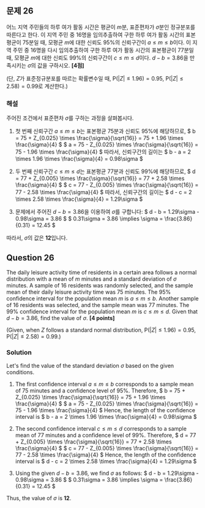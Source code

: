 ## 문제 26
어느 지역 주민들의 하루 여가 활동 시간은 평균이 $m$분, 표준편차가 $\sigma$분인 정규분포를 따른다고 한다. 이 지역 주민 중 16명을 임의추출하여 구한 하루 여가 활동 시간의 표본평균이 75분일 때, 모평균 $m$에 대한 신뢰도 95%의 신뢰구간이 $a \leq m \leq b$이다. 이 지역 주민 중 16명을 다시 임의추출하여 구한 하루 여가 활동 시간의 표본평균이 77분일 때, 모평균 $m$에 대한 신뢰도 99%의 신뢰구간이 $c \leq m \leq d$이다. $d - b = 3.86$을 만족시키는 $\sigma$의 값을 구하시오. **[4점]**

(단, $Z$가 표준정규분포를 따르는 확률변수일 때, $\text{P}(|Z| \leq 1.96) = 0.95$, $\text{P}(|Z| \leq 2.58) = 0.99$로 계산한다.)

### 해설
주어진 조건에서 표준편차 $\sigma$를 구하는 과정을 살펴봅시다.

1. 첫 번째 신뢰구간 $a \leq m \leq b$는 표본평균 75분과 신뢰도 95%에 해당하므로,
   $
   b = 75 + Z_{0.025} \times \frac{\sigma}{\sqrt{16}} = 75 + 1.96 \times \frac{\sigma}{4}
   $
   $
   a = 75 - Z_{0.025} \times \frac{\sigma}{\sqrt{16}} = 75 - 1.96 \times \frac{\sigma}{4}
   $
   따라서, 신뢰구간의 길이는
   $
   b - a = 2 \times 1.96 \times \frac{\sigma}{4} = 0.98\sigma
   $

2. 두 번째 신뢰구간 $c \leq m \leq d$는 표본평균 77분과 신뢰도 99%에 해당하므로,
   $
   d = 77 + Z_{0.005} \times \frac{\sigma}{\sqrt{16}} = 77 + 2.58 \times \frac{\sigma}{4}
   $
   $
   c = 77 - Z_{0.005} \times \frac{\sigma}{\sqrt{16}} = 77 - 2.58 \times \frac{\sigma}{4}
   $
   따라서, 신뢰구간의 길이는
   $
   d - c = 2 \times 2.58 \times \frac{\sigma}{4} = 1.29\sigma
   $

3. 문제에서 주어진 $d - b = 3.86$을 이용하여 $\sigma$를 구합니다:
   $
   d - b = 1.29\sigma - 0.98\sigma = 3.86
   $
   $
   0.31\sigma = 3.86 \implies \sigma = \frac{3.86}{0.31} = 12.45
   $

따라서, $\sigma$의 값은 **12**입니다.

## Question 26
The daily leisure activity time of residents in a certain area follows a normal distribution with a mean of $m$ minutes and a standard deviation of $\sigma$ minutes. A sample of 16 residents was randomly selected, and the sample mean of their daily leisure activity time was 75 minutes. The 95% confidence interval for the population mean $m$ is $a \leq m \leq b$. Another sample of 16 residents was selected, and the sample mean was 77 minutes. The 99% confidence interval for the population mean $m$ is $c \leq m \leq d$. Given that $d - b = 3.86$, find the value of $\sigma$. **[4 points]**

(Given, when $Z$ follows a standard normal distribution, $\text{P}(|Z| \leq 1.96) = 0.95$, $\text{P}(|Z| \leq 2.58) = 0.99$.)

### Solution
Let's find the value of the standard deviation $\sigma$ based on the given conditions.

1. The first confidence interval $a \leq m \leq b$ corresponds to a sample mean of 75 minutes and a confidence level of 95%. Therefore,
   $
   b = 75 + Z_{0.025} \times \frac{\sigma}{\sqrt{16}} = 75 + 1.96 \times \frac{\sigma}{4}
   $
   $
   a = 75 - Z_{0.025} \times \frac{\sigma}{\sqrt{16}} = 75 - 1.96 \times \frac{\sigma}{4}
   $
   Hence, the length of the confidence interval is
   $
   b - a = 2 \times 1.96 \times \frac{\sigma}{4} = 0.98\sigma
   $

2. The second confidence interval $c \leq m \leq d$ corresponds to a sample mean of 77 minutes and a confidence level of 99%. Therefore,
   $
   d = 77 + Z_{0.005} \times \frac{\sigma}{\sqrt{16}} = 77 + 2.58 \times \frac{\sigma}{4}
   $
   $
   c = 77 - Z_{0.005} \times \frac{\sigma}{\sqrt{16}} = 77 - 2.58 \times \frac{\sigma}{4}
   $
   Hence, the length of the confidence interval is
   $
   d - c = 2 \times 2.58 \times \frac{\sigma}{4} = 1.29\sigma
   $

3. Using the given $d - b = 3.86$, we find $\sigma$ as follows:
   $
   d - b = 1.29\sigma - 0.98\sigma = 3.86
   $
   $
   0.31\sigma = 3.86 \implies \sigma = \frac{3.86}{0.31} = 12.45
   $

Thus, the value of $\sigma$ is **12**.
